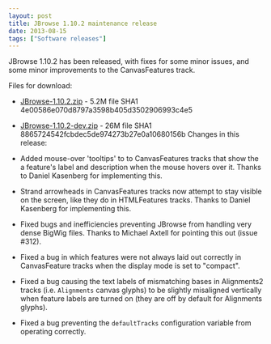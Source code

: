```yaml
---
layout: post
title: JBrowse 1.10.2 maintenance release
date: 2013-08-15
tags: ["Software releases"]
---
```


JBrowse 1.10.2 has been released, with fixes for some minor issues, and some minor improvements to the CanvasFeatures track.

Files for download:

-   [JBrowse-1.10.2.zip](https://jbrowse.org/releases/JBrowse-1.10.2.zip) - 5.2M
    file SHA1 4e00586e070d8797a3598b405d3502906993c4e5
-   [JBrowse-1.10.2-dev.zip](https://jbrowse.org/releases/JBrowse-1.10.2-dev.zip) - 26M
    file SHA1 8865724542fcbdec5de974273b27e0a10680156b
    Changes in this release:

-   Added mouse-over 'tooltips' to to CanvasFeatures tracks that show
    the a feature's label and description when the mouse hovers over
    it. Thanks to Daniel Kasenberg for implementing this.
-   Strand arrowheads in CanvasFeatures tracks now attempt to stay
    visible on the screen, like they do in HTMLFeatures tracks. Thanks
    to Daniel Kasenberg for implementing this.
-   Fixed bugs and inefficiencies preventing JBrowse from handling very
    dense BigWig files. Thanks to Michael Axtell for pointing this out
    (issue #312).
-   Fixed a bug in which features were not always laid out correctly in
    CanvasFeature tracks when the display mode is set to "compact".
-   Fixed a bug causing the text labels of mismatching bases in
    Alignments2 tracks (i.e. `Alignments` canvas glyphs) to be slightly
    misaligned vertically when feature labels are turned on (they are
    off by default for Alignments glyphs).
-   Fixed a bug preventing the `defaultTracks` configuration variable
    from operating correctly.

